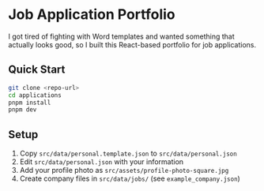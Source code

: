 # Job Application Portfolio

I got tired of fighting with Word templates and wanted something that actually looks good, so I built this React-based portfolio for job applications.

## Quick Start

```bash
git clone <repo-url>
cd applications
pnpm install
pnpm dev
```

## Setup

1. Copy `src/data/personal.template.json` to `src/data/personal.json`
2. Edit `src/data/personal.json` with your information
3. Add your profile photo as `src/assets/profile-photo-square.jpg`
4. Create company files in `src/data/jobs/` (see `example_company.json`)
